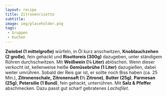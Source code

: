 ```yaml
---
layout: recipe
title: Zitronenrisotto
subtitle:
image: img/placeholder.png
tags:
 - Gruppen
 - Kuchen
---
```


**Zwiebel (1 mittelgroße)** würfeln, in Öl kurz anschwitzen,
**Knoblauchzehen (2 große)**, fein gehackt und
**Risottoreis (300g)** dazugeben, unter ständigem Rühren durchschwitzen. Mit
**Weißwein (⅛ Liter)** ablöschen. Wenn dieser verkocht ist, kellenweise heiße
**Gemüsebrühe (1 Liter)** dazugießen, dabei weiter umrühren. Sobald der Reis gar ist, er sollte noch Biss haben (ca. 25 Min.),
**Zitronenschale, Zitronensaft (½ Zitrone)**,
**Butter (25g)**,
**Parmesan (25g)**,
**Petersilie (1 Bund)**, fein gehackt, unterrühren. Mit
**Salz & Pfeffer** abschmecken. Dazu passt gut scharf gebratenes 
*Lachsfilet*.
